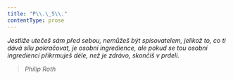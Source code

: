 ```yaml
---
title: "P\\.\_S\\."
contentType: prose
---
```


<section>

_Jestliže utečeš sám před sebou, nemůžeš být spisovatelem, jelikož to, co ti dává sílu pokračovat, je osobní ingredience, ale pokud se tou osobní ingrediencí přikrmuješ déle, než je zdrávo, skončíš v prdeli._

> _Philip Roth_

</section>
